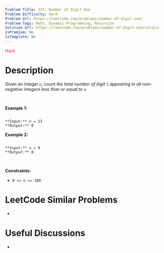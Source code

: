 ```yaml
---
Problem Title: 233. Number of Digit One
Problem Difficulty: Hard
Problem Url: https://leetcode.com/problems/number-of-digit-one/
Problem Tags: Math, Dynamic Programming, Recursion
Solution Url: https://leetcode.com/problems/number-of-digit-one/solution/
IsPremium: No
IsTemplate: No
---
```


<span style="color: rgb(233, 30, 99);">Hard</span>

# Description

Given an integer `n`, count *the total number of digit* `1` *appearing in all non-negative integers less than or equal to* `n`.


 


**Example 1:**



```

**Input:** n = 13
**Output:** 6

```

**Example 2:**



```

**Input:** n = 0
**Output:** 0

```

 


**Constraints:**


* `0 <= n <= 109`




# LeetCode Similar Problems

- []()

# Useful Discussions

- []()

